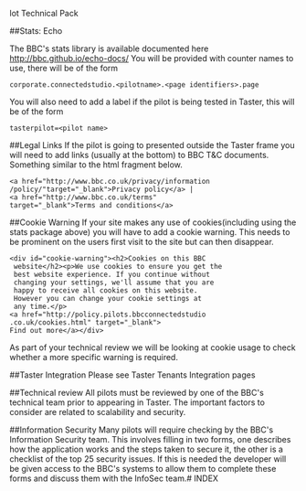 lot Technical Pack

##Stats: Echo

The BBC's stats library is available documented here http://bbc.github.io/echo-docs/
You will be provided with counter names to use, there will be of the form

	corporate.connectedstudio.<pilotname>.<page identifiers>.page

You will also need to add a label if the pilot is being tested in Taster, this will be of the form 

	tasterpilot=<pilot name>
 
##Legal Links
If the pilot is going to presented outside the Taster frame you will need to add links (usually at the bottom) to BBC T&C documents. Something similar to the html fragment below.

	<a href="http://www.bbc.co.uk/privacy/information
	/policy/"target="_blank">Privacy policy</a> | 
	<a href="http://www.bbc.co.uk/terms" 
	target="_blank">Terms and conditions</a>
 
##Cookie Warning
If your site makes any use of cookies(including using the stats package above) you will have to add a cookie warning.  This needs to be prominent on the users first visit to the site but can then disappear.

	<div id="cookie-warning"><h2>Cookies on this BBC
	 website</h2><p>We use cookies to ensure you get the 
	 best website experience. If you continue without
	 changing your settings, we'll assume that you are
	 happy to receive all cookies on this website. 
	 However you can change your cookie settings at 
	 any time.</p>
	<a href="http://policy.pilots.bbcconnectedstudio
	.co.uk/cookies.html" target="_blank">
	Find out more</a></div>

As part of your technical review we will be looking at cookie usage to check whether a more specific warning is required.
 
##Taster Integration
Please see Taster Tenants Integration pages

##Technical review
All pilots must be reviewed by one of the BBC's technical team prior to appearing in Taster.  The important factors to consider are related to scalability and security.
 
##Information Security
Many pilots will require checking by the BBC's Information Security team.  This involves filling in two forms, one describes how the application works and the steps taken to secure it, the other is a checklist of the top 25 security issues.  If this is needed the developer will be given access to the BBC's systems to allow them to complete these forms and discuss them with the InfoSec team.# INDEX

